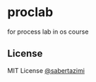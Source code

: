 # proclab

for process lab in os course

## License

MIT License [@sabertazimi](https://github.com/sabertazimi)
